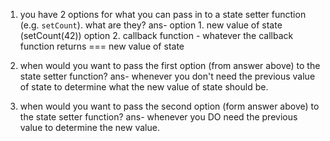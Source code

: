 1. you have 2 options for what you can pass in to a state setter function
   (e.g. `setCount`). what are they?
   ans- option 1. new value of state (setCount(42))
   option 2. callback function - whatever the callback function
   returns === new value of state

2. when would you want to pass the first option (from answer above)
   to the state setter function?
   ans- whenever you don't need the previous value of state to determine
   what the new value of state should be.

3. when would you want to pass the second option (form answer above)
   to the state setter function?
   ans- whenever you DO need the previous value to determine the new value.
